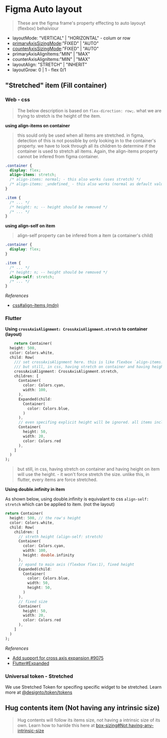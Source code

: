 # Figma Auto layout

> These are the figma frame's property effecting to auto layouyt (flexbox) behaiviour

- layoutMode: "VERTICAL" | "HORIZONTAL" - colum or row
- [primaryAxisSizingMode](https://www.figma.com/plugin-docs/api/properties/nodes-primaryaxissizingmode/):"FIXED" | "AUTO"
- [counterAxisSizingMode](https://www.figma.com/plugin-docs/api/properties/nodes-counteraxissizingmode/):"FIXED" | "AUTO"
- primaryAxisAlignItems:"MIN" | "MAX"
- counterAxisAlignItems:"MIN" | "MAX"
- layoutAlign: "STRETCH" | "INHERIT"
- layoutGrow: 0 | 1 - flex 0/1

## "Stretched" item (Fill container)

### Web - css

> The below description is based on `flex-direction: row;`. what we are trying to stretch is the height of the item.

**using align-items on container**

> this sould only be used when all items are stretched. in figma, detection of this is not possible by only looking in to the container's property. we have to look through all its children to determine if the container is used to stretch all items. Again, the align-items property cannot be infered from figma container.

```css
.container {
  display: flex;
  align-items: stretch;
  /* align-items: normal; - this also works (uses stretch) */
  /* align-items: _undefined_ - this also works (normal as default value) */
}

.item {
  /* ... */
  /* height: n; -- height should be removed */
  /* ... */
}
```

**using align-self on item**

> align-self property can be infered from a item (a container's child)

```css
.container {
  display: flex;
}

.item {
  /* ... */
  /* height: n; -- height should be removed */
  align-self: stretch;
  /* ... */
}
```

_References_

- [css#align-items (mdn)](https://developer.mozilla.org/en-US/docs/Web/CSS/align-items)

### Flutter

**Using `crossAxisAlignment: CrossAxisAlignment.stretch` to container (layout)**

```dart
    return Container(
  height: 500,
  color: Colors.white,
  child: Row(
    /// set crossAxisAlignment here. this is like flexbox `align-items: stretch;` in css
    /// but still, in css, having stretch on container and having height on item will use the height. - it won't force stretch the size. unlike this, in flutter, every items are force stretched. see below height-sized item's comment.
    crossAxisAlignment: CrossAxisAlignment.stretch,
    children: [
      Container(
        color: Colors.cyan,
        width: 100,
      ),
      Expanded(child:
        Container(
          color: Colors.blue,
        )
      ),
      // even specifing explicit height will be ignored. all items including this will be stretched (height) to 500 (the continer's fixed height)
      Container(
        height: 50,
        width: 20,
        color: Colors.red
      ),
    ]
  )
);
```

> but still, in css, having stretch on container and having height on item will use the height. - it won't force stretch the size. unlike this, in flutter, every items are force stretched.

**Using double.infinity in item**

As shown below, using double.infinity is equivalant to css `align-self: stretch` which can be applied to item. (not the layout)

```dart
return Container(
  height: 500, // the row's height
  color: Colors.white,
  child: Row(
    children: [
      // streth height (align-self: stretch)
      Container(
        color: Colors.cyan,
        width: 100,
        height: double.infinity
      ),
      // epand to main axis (flexbox flex:1), fixed height
      Expanded(child:
        Container(
          color: Colors.blue,
          width: 50,
          height: 50,
        )
      ),
      // fixed size
      Container(
        height: 50,
        width: 20,
        color: Colors.red
      ),
    ]
  )
);
```

_References_

- [Add support for cross axis expansion #9075](https://github.com/flutter/flutter/issues/9075)
- [Flutter#Expanded](https://api.flutter.dev/flutter/widgets/Expanded-class.html)

### Universal token - Stretched

We use Stretched Token for specifing specific widget to be stretched. Learn more at [@designto/token/tokens](../packages/designto-token/tokens/stretched/README.md)

## Hug contents item (Not having any intrinsic size)

> Hug contents will follow its items size, not having a intrinsic size of its own.
> Learn how to hanlde this here at [box-sizing#Not having-any-intrinsic-size](./css-box-sizing.md)

<!-- Code examples WIP -->
